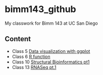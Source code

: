 # bimm143_github
My classwork for Bimm 143 at UC San Diego

## Content
 - Class 5 [Data visualization with ggplot](class5/Class5.md)
 - Class 6 [R function](class06/Class6.md)
 - Class 10 [Structural Bioinformatics pt1](Class10/class10.md)
 - Class 13 [RNASeq pt.1](Class13/class13.md)
